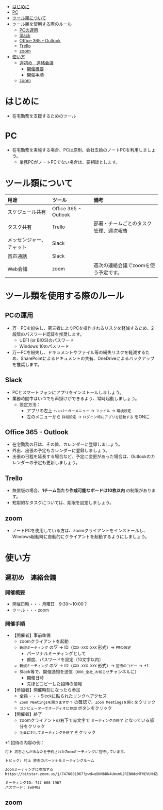 <!-- TOC -->

- [はじめに](#はじめに)
- [PC](#pc)
- [ツール類について](#ツール類について)
- [ツール類を使用する際のルール](#ツール類を使用する際のルール)
    - [PCの運用](#pcの運用)
    - [Slack](#slack)
    - [Office 365 - Outlook](#office-365---outlook)
    - [Trello](#trello)
    - [zoom](#zoom)
- [使い方](#使い方)
    - [週初め　連絡会議](#週初め　連絡会議)
        - [開催概要](#開催概要)
        - [開催手順](#開催手順)
    - [zoom](#zoom-1)

<!-- /TOC -->

# はじめに

- 在宅勤務を支援するためのツール

# PC

- 在宅勤務を実施する場合、PCは原則、会社支給のノートPCを利用しましょう。
    - 業務PCがノートPCでない場合は、要相談とします。

# ツール類について

| 用途 | ツール | 備考 |
| :- | :- | :- |
| スケジュール共有 | Office 365 - Outlook |  |
| タスク共有 | Trello | 部署・チームごとのタスク管理、週次報告 |
| メッセンジャー、チャット | Slack |  |
| 音声通話 | Slack |  |
| Web会議 | zoom | 週次の連絡会議でzoomを使う予定です。 |

# ツール類を使用する際のルール
## PCの運用

- 万一PCを紛失し、第三者によりPCを操作されるリスクを軽減するため、2段階のパスワード認証を推奨します。
    - UEFI (or BIOS)のパスワード
    - Windows 10のパスワード
- 万一PCを紛失し、ドキュメントやファイル等の紛失リスクを軽減するため、SharePointによるドキュメントの共有、OneDriveによるバックアップを推奨します。

## Slack

- PCとスマートフォンにアプリをインストールしましょう。
- 業務時間中はいつでも声掛けができるよう、常時起動しましょう。
    - 設定方法：
        - アプリの左上 `ハンバーガーメニュー` → `ファイル` → `環境設定`
        - 左のメニューから `詳細設定` → `ログイン時にアプリを起動する` をONに

## Office 365 - Outlook

- 在宅勤務の日は、その旨、カレンダーに登録しましょう。
- 外出、出張の予定もカレンダーに登録しましょう。
- 出張の日程を延長する場合など、予定に変更があった場合は、Outlookのカレンダーの予定も更新しましょう。

## Trello

- 無償版の場合、__1チーム当たり作成可能なボードは10枚以内__ の制限があります。
- 短期的なタスクについては、期限を設定しましょう。

## zoom

- ノートPCを使用している方は、zoomクライアントをインストールし、Windows起動時に自動的にクライアントを起動するようにしましょう。

# 使い方
## 週初め　連絡会議
### 開催概要

- 開催日時・・・月曜日　9:30～10:00？
- ツール・・・zoom

### 開催手順

- 【開催者】事前準備
    - zoomクライアントを起動
    - `新規ミーティング` の▽ → ID（`XXX-XXX-XXX` 形式）→ `PMの設定`
        - パーソナルミーティングとして
        - 都度、パスワードを設定（10文字以内）
    - `新規ミーティング` の▽ → ID（`XXX-XXX-XXX` 形式）→ `招待のコピー` → *1
    - Slack等で、開催通知を送信（`000_全社_お知らせ`チャンネルに）
        - 開催日時
        - 先ほどコピーした招待の情報
- 【参加者】開催時刻になったら参加
    - 全員・・・Sleckに貼られたリンクへアクセス
    - `Zoom Meetingsを開きますか？` の確認で、`Zoom Meetingsを開く`をクリック
    - `コンピューターでオーディオに参加` ボタンをクリック
- 【開催者】終了
    - zoomクライアントの右下で赤文字で `ミーティングの終了` となっている部分をクリック
    - `全員に対してミーティングを終了` をクリック
    

\*1 招待の内容の例：

```txt
村上 將志さんがあなたを予約されたZoomミーティングに招待しています。

トピック: 村上 將志のパーソナルミーティングルーム

Zoomミーティングに参加する
https://bitstar.zoom.us/j/7476081967?pwd=eDNNbDN4UmxmU2RIN0doMFVEVUNHZz09

ミーティングID: 747 608 1967
パスワード: sw0402
```


## zoom

